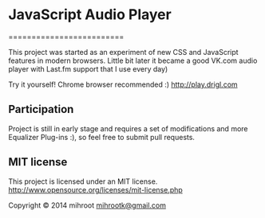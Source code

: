 # JavaScript Audio Player
=========================

This project was started as an experiment of new CSS and JavaScript features in modern browsers. Little bit later it became a good VK.com audio player with Last.fm support that I use every day)

Try it yourself! Chrome browser recommended :)
http://play.drigl.com

## Participation

Project is still in early stage and requires a set of modifications and more Equalizer Plug-ins :), so feel free to submit pull requests.

## MIT license

This project is licensed under an MIT license.  
<http://www.opensource.org/licenses/mit-license.php>

Copyright © 2014 mihroot <mihrootk@gmail.com>